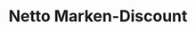 ---
title: "Netto Marken-Discount"
url: /fuchstal/netto-marken-discount-bahnhofstrasse/
shop: Supermarkt
---